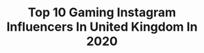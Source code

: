 ---
title: Top 10 Gaming Instagram Influencers In United Kingdom In 2020
description: >-
  Find top gaming Instagram influencers in United Kingdom in 2020. Most popular hashtags: #gamer #gamingsetup #gamingroom #gamingcommunity.
platform: Instagram
profiles:
  - username: "ellie.hemmingsen"
    fullname: >-
      Ellie .
    location: "United Kingdom"
    followers: 7156
    engagement: 1299
    commentsToLikes: 0.040596
    id: ck0vxvpeg0yz90i19mlf3wjkm
    verified: false
    hashtags: "#iamhere, #promgirl, #lafw, #actressatl"
  - username: "freyanightingale"
    fullname: >-
      Freya 🧜‍♀️
    location: "United Kingdom"
    followers: 270491
    engagement: 1716
    commentsToLikes: 0.004081
    id: ck0u27wrdz3t00i19law9p6ad
    verified: false
    hashtags: "#spotifywrapped, #zipitup"
  - username: "djari328"
    fullname: >-
      djarii
    location: "United Kingdom"
    followers: 92959
    engagement: 457
    commentsToLikes: 0.016783
    id: ck0w1zz24lytw0i19vrrkb0lu
    verified: true
    hashtags: "#facepaint, #corpsebridemakeup, #lol, #hypnoticamu"
  - username: "reevhd"
    fullname: >-
      Reev
    location: "United Kingdom"
    followers: 155654
    engagement: 344
    commentsToLikes: 0.006467
    id: ck5c8k0a79nhi0i11x2s2cwuh
    verified: false
    hashtags: "#laureus20, #sportunitesus, #safehands, #covid19"
  - username: "spawnpoiint"
    fullname: >-
      Chris △○✕□
    location: "United Kingdom"
    followers: 42102
    engagement: 696
    commentsToLikes: 0.050099
    id: ck0w6imdu8qnr0i19gdwb46r8
    verified: false
    hashtags: "#gamingcommunity, #hyperx, #teslaarcade, #deskinspiration"
  - username: "omniance.technology"
    fullname: >-
      Designed by Omniance™
    location: "United Kingdom"
    followers: 7153
    engagement: 1356
    commentsToLikes: 0.035190
    id: ck5znxkozpcbp0i141eu5sro2
    verified: false
    hashtags: "#nvidiageforce, #frieza, #gamersofinstagram, #dreampc"
  - username: "pokopins"
    fullname: >-
      pokopins
    location: "United Kingdom"
    followers: 9700
    engagement: 1147
    commentsToLikes: 0.049867
    id: ck6ub1l7g6xwd0j71x18ptful
    verified: false
    hashtags: "#pincollection, #makersforaus, #pincollector, #pokemonart"
  - username: "i_am_milkes"
    fullname: >-
      MATT | Gamer & Collector ✪
    location: "United Kingdom"
    followers: 14820
    engagement: 497
    commentsToLikes: 0.066448
    id: ck138o9voh79s0i19i5lke6hy
    verified: false
    hashtags: "#netflixmovies, #captainamerica, #cherrymxbrown, #standingdesk"
  - username: "gamrtalk"
    fullname: >-
      Gamrtalk®
    location: "United Kingdom"
    followers: 179642
    engagement: 260
    commentsToLikes: 0.027404
    id: ck5q4q2aspvz10i11jkqitdy6
    verified: false
    hashtags: "#gamrtalk"
  - username: "theldngamer"
    fullname: >-
      George △○✕□
    location: "United Kingdom"
    followers: 2708
    engagement: 1188
    commentsToLikes: 0.093398
    id: ck5znxiejpc6p0i144c3q1b3h
    verified: false
    hashtags: "#hotpopmonday, #instagamers"
---